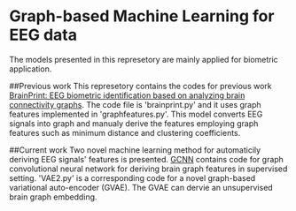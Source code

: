 # Graph-based Machine Learning for EEG data
The models presented in this represetory are mainly applied for biometric application. 

##Previous work
This represetory contains the codes for previous work [BrainPrint: EEG biometric identification based on analyzing brain connectivity graphs](https://www.sciencedirect.com/science/article/abs/pii/S0031320320301849). The code file is 'brainprint.py' and it uses graph features implemented in 'graphfeatures.py'. This model converts EEG signals into graph and manualy derive the features employing graph features such as minimum distance and clustering coefficients.

##Current work
Two novel machine learning method for automaticily deriving EEG signals' features is presented. [GCNN](GNN2.py) contains code for graph convolutional neural network for deriving brain graph features in supervised setting. 'VAE2.py' is a corresponding code for a novel graph-based variational auto-encoder (GVAE). The GVAE can dervie an unsupervised brain graph embedding. 
